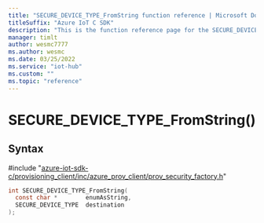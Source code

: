 ```yaml
---                             
title: "SECURE_DEVICE_TYPE_FromString function reference | Microsoft Docs" 
titleSuffix: "Azure IoT C SDK"            
description: "This is the function reference page for the SECURE_DEVICE_TYPE_FromString() function in the Azure IoT C SDK. This SDK is used with Azure IoT Hub and Azure IoT Hub Device Provisioning Service"            
manager: timlt                 
author: wesmc7777              
ms.author: wesmc               
ms.date: 03/25/2022                    
ms.service: "iot-hub"             
ms.custom: ""                
ms.topic: "reference"        
---                            
```


# SECURE_DEVICE_TYPE_FromString()

## Syntax

\#include "[azure-iot-sdk-c/provisioning_client/inc/azure_prov_client/prov_security_factory.h](../prov-security-factory-h.md)"  
```C
int SECURE_DEVICE_TYPE_FromString(
  const char *        enumAsString,
  SECURE_DEVICE_TYPE  destination
);
```

